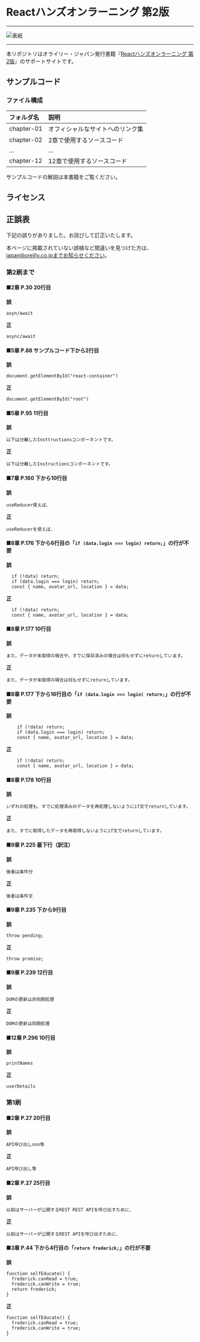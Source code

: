# Reactハンズオンラーニング 第2版

---

![表紙](learning-react-2e-ja.png)

---

本リポジトリはオライリー・ジャパン発行書籍『[Reactハンズオンラーニング 第2版](https://www.oreilly.co.jp/books/9784873119380/)』のサポートサイトです。

## サンプルコード

### ファイル構成

|フォルダ名 |説明                         |
|:--        |:--                          |
|chapter-01 |オフィシャルなサイトへのリンク集 |
|chapter-02 |2章で使用するソースコード    |
|...        |...                          |
|chapter-12 |12章で使用するソースコード   |

サンプルコードの解説は本書籍をご覧ください。

## ライセンス

## 正誤表

下記の誤りがありました。お詫びして訂正いたします。

本ページに掲載されていない誤植など間違いを見つけた方は、japan@oreilly.co.jpまでお知らせください。

### 第2刷まで

#### ■2章 P.30 20行目
**誤**
```
asyn/await
```
**正**
```
async/await
```

#### ■5章 P.88 サンプルコード下から2行目
**誤**
```
document.getElementById("react-container")
```
**正**
```
document.getElementById("root")
```

#### ■5章 P.95 11行目
**誤**
```
以下は分離したInsttructionsコンポーネントです。
```
**正**
```
以下は分離したInstructionsコンポーネントです。
```

#### ■7章 P.160 下から10行目
**誤**
```
useReducer使えば、
```
**正**
```
useReducerを使えば、
```

#### ■8章 P.176 下から6行目の「`if (data.login === login) return;`」の行が不要
**誤**
```
  if (!data) return;
  if (data.login === login) return;
  const { name, avatar_url, location } = data;
```
**正**
```
  if (!data) return;
  const { name, avatar_url, location } = data;
```

#### ■8章 P.177 10行目
**誤**
```
また、データが未取得の場合や、すでに保存済みの場合は何もせずにreturnしています。
```
**正**
```
また、データが未取得の場合は何もせずにreturnしています。
```

#### ■8章 P.177 下から16行目の「`if (data.login === login) return;`」の行が不要
**誤**
```
    if (!data) return;
    if (data.login === login) return;
    const { name, avatar_url, location } = data;
```
**正**
```
    if (!data) return;
    const { name, avatar_url, location } = data;
```

#### ■8章 P.178 10行目
**誤**
```
いずれの処理も、すでに処理済みのデータを再処理しないようにif文でreturnしています。
```
**正**
```
また、すでに取得したデータを再取得しないようにif文でreturnしています。
```

#### ■9章 P.225 最下行（訳注）
**誤**
```
後者は条件分
```
**正**
```
後者は条件文
```

#### ■9章 P.235 下から9行目
**誤**
```
throw pending;
```
**正**
```
throw promise;
```

#### ■9章 P.239 12行目
**誤**
```
DOMの更新は非同期処理
```
**正**
```
DOMの更新は同期処理
```

#### ■12章 P.296 10行目
**誤**
```
printNames
```
**正**
```
userDetails
```


### 第1刷

#### ■2章 P.27 20行目
**誤**
```
API呼び出しnnn等
```
**正**
```
API呼び出し等
```

#### ■2章 P.27 25行目
**誤**
```
以前はサーバーが公開するREST REST APIを呼び出すために、
```
**正**
```
以前はサーバーが公開するREST APIを呼び出すために、
```

#### ■3章 P.44 下から4行目の「`return frederick;`」の行が不要
**誤**
```
function selfEducate() {
  frederick.canRead = true;
  frederick.canWrite = true;
  return frederick;
}
```
**正**
```
function selfEducate() {
  frederick.canRead = true;
  frederick.canWrite = true;
}
```
